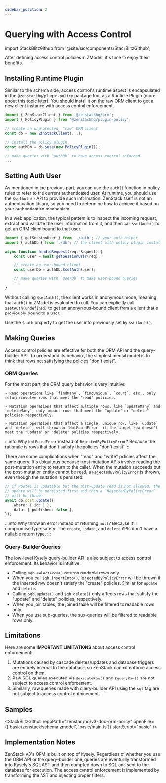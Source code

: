 ```yaml
---
sidebar_position: 2
---
```


# Querying with Access Control

import StackBlitzGithub from '@site/src/components/StackBlitzGithub';

After defining access control policies in ZModel, it's time to enjoy their benefits.

## Installing Runtime Plugin

Similar to the schema side, access control's runtime aspect is encapsulated in the `@zenstackhq/plugin-policy` package too, as a Runtime Plugin (more about this topic [later](../plugins/index.md)). You should install it on the raw ORM client to get a new client instance with access control enforcement.

```ts
import { ZenStackClient } from '@zenstackhq/orm';
import { PolicyPlugin } from '@zenstackhq/plugin-policy';

// create an unprotected, "raw" ORM client
const db = new ZenStackClient(...);

// install the policy plugin
const authDb = db.$use(new PolicyPlugin());

// make queries with `authDb` to have access control enforced
...
```

## Setting Auth User

As mentioned in the previous part, you can use the `auth()` function in policy rules to refer to the current authenticated user. At runtime, you should use the `$setAuth()` API to provide such information. ZenStack itself is not an authentication library, so you need to determine how to achieve it based on your authentication mechanism.

In a web application, the typical pattern is to inspect the incoming request, extract and validate the user information from it, and then call `$setAuth()` to get an ORM client bound to that user.

```ts
import { getSessionUser } from './auth'; // your auth helper
import { authDb } from './db'; // the client with policy plugin installed

async function handleRequest(req: Request) {
    const user = await getSessionUser(req);

    // create an user-bound client
    const userDb = authDb.$setAuth(user);

    // make queries with `userDb` to make user-bound queries
    ...
}
```

Without calling `$setAuth()`, the client works in anonymous mode, meaning that `auth()` in ZModel is evaluated to null. You can explicitly call `$setAuth(undefined)` to get an anonymous-bound client from a client that's previously bound to a user.

Use the `$auth` property to get the user info previously set by `$setAuth()`.

## Making Queries

Access control policies are effective for both the ORM API and the query-builder API. To understand its behavior, the simplest mental model is to think that rows not satisfying the policies "don't exist".

### ORM Queries

For the most part, the ORM query behavior is very intuitive:

    - Read operations like `findMany`, `findUnique`, `count`, etc., only return/involve rows that meet the "read" policies.

    - Mutation operations that affect multiple rows, like `updateMany` and `deleteMany`, only impact rows that meet the "update" or "delete" policies respectively.

    - Mutation operations that affect a single, unique row, like `update` and `delete`, will throw an `NotFoundError` if the target row doesn't meet the "update" or "delete" policies respectively.

:::info
Why `NotFoundError` instead of `RejectedByPolicyError`? Because the rationale is rows that don't satisfy the policies "don't exist".
:::

There are some complications when "read" and "write" policies affect the same query. It's ubiquitous because most mutation APIs involve reading the post-mutation entity to return to the caller. When the mutation succeeds but the post-mutation entity cannot be read, a `RejectedByPolicyError` is thrown, even though the mutation is persisted.

```ts
// if Post#1 is updatable but the post-update read is not allowed, the 
// update will be persisted first and then a `RejectedByPolicyError` 
// will be thrown
await db.post.update({
    where: { id: 1 },
    data: { published: false },
});
```

:::info
Why throw an error instead of returning `null`? Because it'll compromise type-safety. The `create`, `update`, and `delete` APIs don't have a nullable return type.
:::

### Query-Builder Queries

The low-level Kysely query-builder API is also subject to access control enforcement. Its behavior is intuitive:

- Calling `$qb.selectFrom()` returns readable rows only.
- When you call `$qb.insertInto()`, `RejectedByPolicyError` will be thrown if the inserted row doesn't satisfy the "create" policies. Similar for `update` and `delete`.
- Calling `$qb.update()` and `$qb.delete()` only affects rows that satisfy the "update" and "delete" policies, respectively.
- When you join tables, the joined table will be filtered to readable rows only.
- When you use sub-queries, the sub-queries will be filtered to readable rows only.

## Limitations

Here are some **IMPORTANT LIMITATIONS** about access control enforcement:

1. Mutations caused by cascade deletes/updates and database triggers are entirely internal to the database, so ZenStack cannot enforce access control on them.
2. Raw SQL queries executed via `$executeRaw()` and `$queryRaw()` are not subject to access control enforcement.
3. Similarly, raw queries made with query-builder API using the `sql` tag are not subject to access control enforcement.

## Samples

<StackBlitzGithub repoPath="zenstackhq/v3-doc-orm-policy" openFile={['basic/zenstack/schema.zmodel', 'basic/main.ts']} startScript="basic" />

## Implementation Notes

ZenStack v3's ORM is built on top of Kysely. Regardless of whether you use the ORM API or the query-builder one, queries are eventually transformed into Kysely's SQL AST and then compiled down to SQL and sent to the database for execution. The access control enforcement is implemented by transforming the AST and injecting proper filters.
